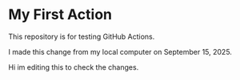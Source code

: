 # My First Action

This repository is for testing GitHub Actions.

I made this change from my local computer on September 15, 2025.

Hi im editing this to check the changes.
